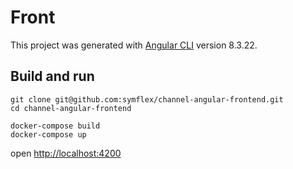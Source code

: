 # Front

This project was generated with [Angular CLI](https://github.com/angular/angular-cli) version 8.3.22.

## Build and run

```
git clone git@github.com:symflex/channel-angular-frontend.git
cd channel-angular-frontend

docker-compose build
docker-compose up
```
open [http://localhost:4200](http://localhost:4200)

